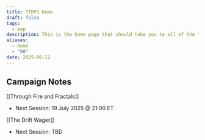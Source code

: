 ```yaml
---
title: TTRPG Home
draft: false
tags:
  - map
description: This is the home page that should take you to all of the tabletop games related campaigns.
aliases:
  - Home
  - "00"
date: 2025-06-12
---
```


## Campaign Notes

[[Through Fire and Fractals]]
- Next Session: 19 July 2025 @ 21:00 ET

[[The Drift Wager]]
- Next Session: TBD